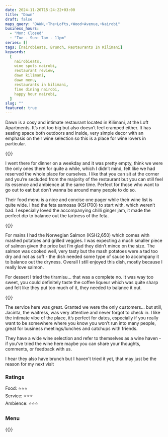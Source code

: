 ```yaml
---
date: 2024-11-20T15:24:22+03:00
title: "Dawn"
draft: false
maps_query: "DAWN,+The+Lofts,+Wood+Avenue,+Nairobi"
business_hours:
  - "Mon: Closed"
  - "Tue - Sun: 7am - 11pm"
series: []
tags: [nairobieats, Brunch, Restaurants In Kilimani]
keywords:
  [
    nairobieats,
    wine spots nairobi,
    restaurant review,
    dawn kilimani,
    dawn menu,
    restaurants in kilimani,
    fine dining nairobi,
    happy hour nairobi,
  ]
slug: ""
featured: true
---
```


Dawn is a cosy and intimate restaurant located in Kilimani, at the Loft Apartments. It’s not too big but also doesn’t feel cramped either. It has seating space both outdoors and inside, very simple decor with an emphasis on their wine selection so this is a place for wine lovers in particular.

{{<image-gallery key="dawn" titles="dawn-01 dawn-02 dawn-03">}}

I went there for dinner on a weekday and it was pretty empty, think we were the only ones there for quite a while, which I didn’t mind, felt like we had reserved the whole place for ourselves. I like that you can sit at the corner and you’re secluded from the majority of the restaurant but you can still feel its essence and ambience at the same time. Perfect for those who want to go out to eat but don’t wanna be around many people to do so.

Their food menu is a nice and concise one pager while their wine list is quite wide. I had the feta samosas (KSH700) to start with, which weren’t bad. I especially loved the accompanying chilli ginger jam, it made the perfect dip to balance out the tartness of the feta.

{{<image-gallery key="dawn" titles="dawn-04 dawn-05 dawn-06">}}

For mains I had the Norwegian Salmon (KSH2,650) which comes with mashed potatoes and grilled veggies. I was expecting a much smaller piece of salmon given the price but I’m glad they didn’t mince on the size. The salmon was cooked well, very tasty but the mash potatoes were a tad too dry and not as soft - the dish needed some type of sauce to accompany it to balance out the dryness. Overall I still enjoyed this dish, mostly because I really love salmon.

For dessert I tried the tiramisu… that was a complete no. It was way too sweet, you could definitely taste the coffee liqueur which was quite sharp and felt like they put too much of it, they needed to balance it out.

{{<image-gallery key="dawn" titles="dawn-07 dawn-08 dawn-09">}}

The service here was great. Granted we were the only customers… but still, Jacinta, the waitress, was very attentive and never forgot to check in. I like the intimate vibe of the place, it’s perfect for dates, especially if you really want to be somewhere where you know you won’t run into many people, great for business meetings/lunches and catchups with friends.

They have a wide wine selection and refer to themselves as a wine haven - if you’ve tried the wine here maybe you can share your thoughts, comments, or feedback with us.

I hear they also have brunch but I haven’t tried it yet, that may just be the reason for my next visit

### Ratings

Food: ⭐️⭐️⭐️<br>
Service: ⭐️️⭐️⭐️<br>
Ambience: ⭐⭐️⭐️<br>

### Menu

{{<remote-image-gallery key="dawn-menu">}}
